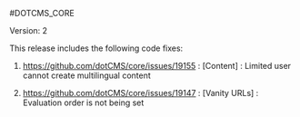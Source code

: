 #DOTCMS_CORE

Version: 2


This release includes the following code fixes:

1. https://github.com/dotCMS/core/issues/19155 : [Content] : Limited user cannot create multilingual content

2. https://github.com/dotCMS/core/issues/19147 : [Vanity URLs] : Evaluation order is not being set